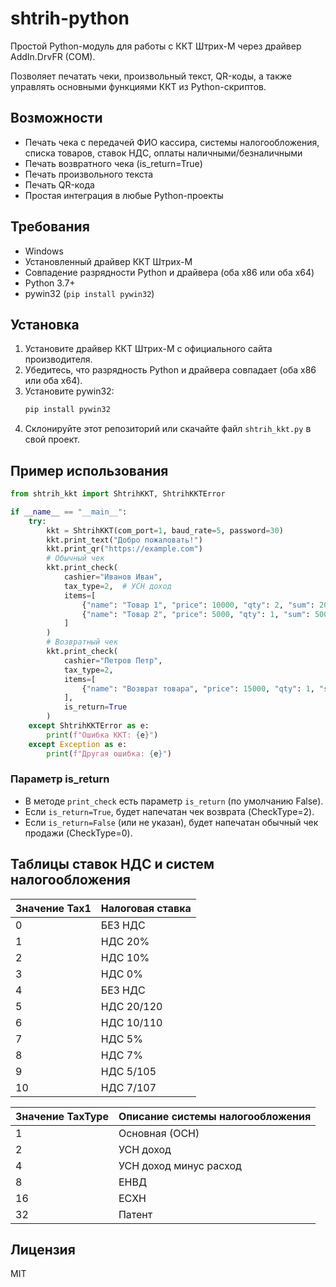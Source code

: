 # shtrih-python

Простой Python-модуль для работы с ККТ Штрих-М через драйвер AddIn.DrvFR (COM).

Позволяет печатать чеки, произвольный текст, QR-коды, а также управлять основными функциями ККТ из Python-скриптов.

## Возможности
- Печать чека с передачей ФИО кассира, системы налогообложения, списка товаров, ставок НДС, оплаты наличными/безналичными
- Печать возвратного чека (is_return=True)
- Печать произвольного текста
- Печать QR-кода
- Простая интеграция в любые Python-проекты

## Требования
- Windows
- Установленный драйвер ККТ Штрих-М
- Совпадение разрядности Python и драйвера (оба x86 или оба x64)
- Python 3.7+
- pywin32 (`pip install pywin32`)

## Установка
1. Установите драйвер ККТ Штрих-М с официального сайта производителя.
2. Убедитесь, что разрядность Python и драйвера совпадает (оба x86 или оба x64).
3. Установите pywin32:
   ```bash
   pip install pywin32
   ```
4. Склонируйте этот репозиторий или скачайте файл `shtrih_kkt.py` в свой проект.

## Пример использования
```python
from shtrih_kkt import ShtrihKKT, ShtrihKKTError

if __name__ == "__main__":
    try:
        kkt = ShtrihKKT(com_port=1, baud_rate=5, password=30)
        kkt.print_text("Добро пожаловать!")
        kkt.print_qr("https://example.com")
        # Обычный чек
        kkt.print_check(
            cashier="Иванов Иван",
            tax_type=2,  # УСН доход
            items=[
                {"name": "Товар 1", "price": 10000, "qty": 2, "sum": 20000, "tax1": 1},
                {"name": "Товар 2", "price": 5000, "qty": 1, "sum": 5000, "tax1": 0},
            ]
        )
        # Возвратный чек
        kkt.print_check(
            cashier="Петров Петр",
            tax_type=2,
            items=[
                {"name": "Возврат товара", "price": 15000, "qty": 1, "sum": 15000, "tax1": 1},
            ],
            is_return=True
        )
    except ShtrihKKTError as e:
        print(f"Ошибка ККТ: {e}")
    except Exception as e:
        print(f"Другая ошибка: {e}")
```

### Параметр is_return
- В методе `print_check` есть параметр `is_return` (по умолчанию False).
- Если `is_return=True`, будет напечатан чек возврата (CheckType=2).
- Если `is_return=False` (или не указан), будет напечатан обычный чек продажи (CheckType=0).

## Таблицы ставок НДС и систем налогообложения

| Значение Tax1 | Налоговая ставка      |
|--------------|----------------------|
| 0            | БЕЗ НДС               |
| 1            | НДС 20%               |
| 2            | НДС 10%               |
| 3            | НДС 0%                |
| 4            | БЕЗ НДС               |
| 5            | НДС 20/120            |
| 6            | НДС 10/110            |
| 7            | НДС 5%                |
| 8            | НДС 7%                |
| 9            | НДС 5/105             |
| 10           | НДС 7/107             |

| Значение TaxType | Описание системы налогообложения |
|------------------|----------------------------------|
| 1                | Основная (ОСН)                   |
| 2                | УСН доход                        |
| 4                | УСН доход минус расход           |
| 8                | ЕНВД                             |
| 16               | ЕСХН                             |
| 32               | Патент                           |

## Лицензия
MIT 